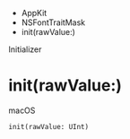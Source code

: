

- AppKit
- NSFontTraitMask
-  init(rawValue:) 

Initializer

# init(rawValue:)

macOS

``` source
init(rawValue: UInt)
```

